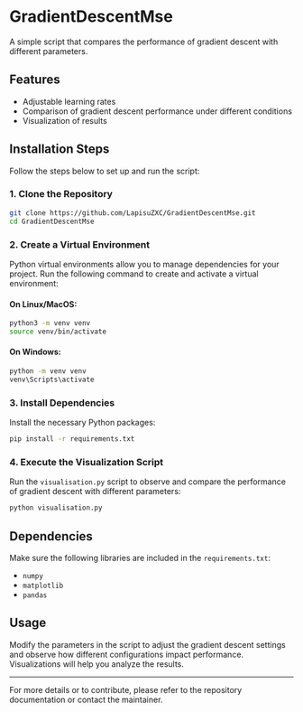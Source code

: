 # GradientDescentMse

A simple script that compares the performance of gradient descent with different parameters.

## Features
- Adjustable learning rates
- Comparison of gradient descent performance under different conditions
- Visualization of results

## Installation Steps

Follow the steps below to set up and run the script:

### 1. Clone the Repository
```bash
git clone https://github.com/LapisuZXC/GradientDescentMse.git
cd GradientDescentMse
```

### 2. Create a Virtual Environment

Python virtual environments allow you to manage dependencies for your project. Run the following command to create and activate a virtual environment:

#### On Linux/MacOS:
```bash
python3 -m venv venv
source venv/bin/activate
```

#### On Windows:
```bash
python -m venv venv
venv\Scripts\activate
```

### 3. Install Dependencies

Install the necessary Python packages:
```bash
pip install -r requirements.txt
```

### 4. Execute the Visualization Script

Run the `visualisation.py` script to observe and compare the performance of gradient descent with different parameters:
```bash
python visualisation.py
```

## Dependencies
Make sure the following libraries are included in the `requirements.txt`:
- `numpy`
- `matplotlib`
- `pandas`

## Usage
Modify the parameters in the script to adjust the gradient descent settings and observe how different configurations impact performance. Visualizations will help you analyze the results.

---

For more details or to contribute, please refer to the repository documentation or contact the maintainer.

